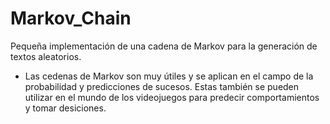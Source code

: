 # Markov_Chain
Pequeña implementación de una cadena de Markov para la generación de textos aleatorios.

* Las cedenas de Markov son muy útiles y se aplican en el campo de la probabilidad y predicciones de sucesos. Estas también se pueden utilizar en el mundo de los videojuegos para predecir comportamientos y tomar desiciones.
